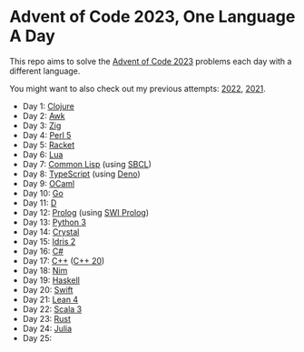# Advent of Code 2023, One Language A Day

This repo aims to solve the [Advent of Code 2023](https://adventofcode.com/2023/) problems each day with a different language.

You might want to also check out my previous attempts: [2022](https://github.com/rlei/adventofcode2022), [2021](https://github.com/rlei/adventofcode2021).

* Day 1: [Clojure](https://clojure.org/)
* Day 2: [Awk](https://en.wikipedia.org/wiki/AWK)
* Day 3: [Zig](https://ziglang.org/)
* Day 4: [Perl 5](https://www.perl.org/)
* Day 5: [Racket](https://racket-lang.org/)
* Day 6: [Lua](https://www.lua.org/)
* Day 7: [Common Lisp](https://lisp-lang.org/) (using [SBCL](http://www.sbcl.org/))
* Day 8: [TypeScript](https://www.typescriptlang.org/) (using [Deno](https://deno.land/))
* Day 9: [OCaml](https://ocaml.org/)
* Day 10: [Go](https://go.dev/)
* Day 11: [D](https://dlang.org/)
* Day 12: [Prolog](https://en.wikipedia.org/wiki/Prolog) (using [SWI Prolog](https://www.swi-prolog.org/))
* Day 13: [Python 3](https://www.python.org/)
* Day 14: [Crystal](https://crystal-lang.org/)
* Day 15: [Idris 2](https://www.idris-lang.org/)
* Day 16: [C#](https://learn.microsoft.com/en-us/dotnet/csharp/whats-new/csharp-12)
* Day 17: [C++](https://en.wikipedia.org/wiki/C%2B%2B) ([C++ 20](https://en.cppreference.com/w/cpp/20))
* Day 18: [Nim](https://nim-lang.org/)
* Day 19: [Haskell](https://www.haskell.org/)
* Day 20: [Swift](https://developer.apple.com/swift/)
* Day 21: [Lean 4](https://github.com/leanprover/lean4)
* Day 22: [Scala 3](https://www.scala-lang.org/)
* Day 23: [Rust](https://www.rust-lang.org/)
* Day 24: [Julia](https://julialang.org/)
* Day 25: